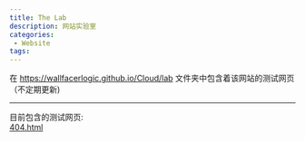 ```yaml
---
title: The Lab
description: 网站实验室
categories:
 - Website
tags:
---
```

在 https://wallfacerlogic.github.io/Cloud/lab 文件夹中包含着该网站的测试网页（不定期更新)  
***
目前包含的测试网页:  
[404.html](https://wallfacerlogic.github.io/Cloud/lab/404.html)
